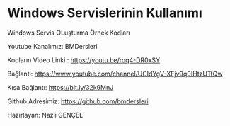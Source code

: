 # Windows Servislerinin Kullanımı
Windows Servis OLuşturma Örnek Kodları

Youtube Kanalımız: BMDersleri

Kodların Video Linki : https://youtu.be/roq4-DR0xSY

Bağlantı: https://www.youtube.com/channel/UCIdYgV-XFjv9q0IHtzUTtQw

Kısa Bağlantı: https://bit.ly/32k9MnJ

Github Adresimiz: https://github.com/bmdersleri

Hazırlayan: Nazlı GENÇEL
